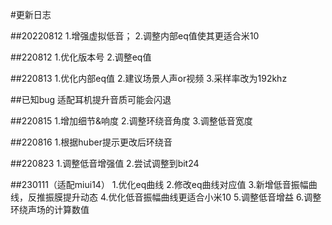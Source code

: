 #更新日志

##20220812
1.增强虚拟低音；
2.调整内部eq值使其更适合米10

##220812
1.优化版本号
2.调整eq值

##220813
1.优化内部eq值
2.建议场景人声or视频
3.采样率改为192khz

##已知bug
适配耳机提升音质可能会闪退

##220815
1.增加细节&响度
2.调整环绕音角度
3.调整低音宽度

##220816
1.根据huber提示更改后环绕音

##220823
1.调整低音增强值
2.尝试调整到bit24

##230111（适配miui14）
1.优化eq曲线
2.修改eq曲线对应值
3.新增低音振幅曲线，反推振膜提升动态
4.优化低音振幅曲线更适合小米10
5.调整低音增益
6.调整环绕声场的计算数值
